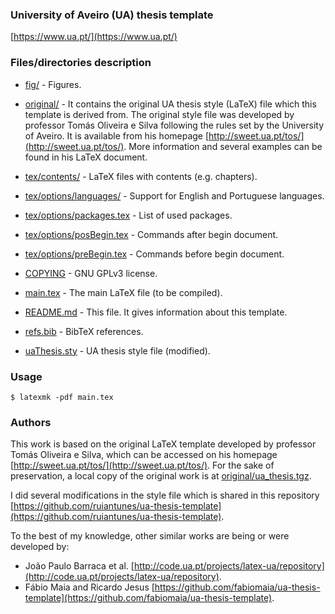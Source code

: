 ### University of Aveiro (UA) thesis template
[https://www.ua.pt/](https://www.ua.pt/)


### Files/directories description

- [fig/](fig/) - Figures.

- [original/](original/) - It contains the original UA thesis style
(LaTeX) file which this template is derived from. The original style
file was developed by professor Tomás Oliveira e Silva following the
rules set by the University of Aveiro. It is available from his homepage
[http://sweet.ua.pt/tos/](http://sweet.ua.pt/tos/). More information and
several examples can be found in his LaTeX document.

- [tex/contents/](tex/contents/) - LaTeX files with contents (e.g.
chapters).

- [tex/options/languages/](tex/options/languages/) - Support for English
and Portuguese languages.

- [tex/options/packages.tex](tex/options/packages.tex) - List of used
packages.

- [tex/options/posBegin.tex](tex/options/posBegin.tex) - Commands after
begin document.

- [tex/options/preBegin.tex](tex/options/preBegin.tex) - Commands before
begin document.

- [COPYING](COPYING) - GNU GPLv3 license.

- [main.tex](main.tex) - The main LaTeX file (to be compiled).

- [README.md](README.md) - This file. It gives information about this
template.

- [refs.bib](refs.bib) - BibTeX references.

- [uaThesis.sty](uaThesis.sty) - UA thesis style file (modified).


### Usage

```
$ latexmk -pdf main.tex
```


### Authors

This work is based on the original LaTeX template developed by professor
Tomás Oliveira e Silva, which can be accessed on his homepage
[http://sweet.ua.pt/tos/](http://sweet.ua.pt/tos/). For the sake of
preservation, a local copy of the original work is at
[original/ua_thesis.tgz](original/ua_thesis.tgz).

I did several modifications in the style file which is shared in this
repository
[https://github.com/ruiantunes/ua-thesis-template](https://github.com/ruiantunes/ua-thesis-template).

To the best of my knowledge, other similar works are being or were
developed by:
- João Paulo Barraca et al.
[http://code.ua.pt/projects/latex-ua/repository](http://code.ua.pt/projects/latex-ua/repository).
- Fábio Maia and Ricardo Jesus
[https://github.com/fabiomaia/ua-thesis-template](https://github.com/fabiomaia/ua-thesis-template).
